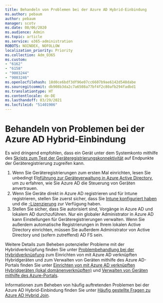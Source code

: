```yaml
---
title: Behandeln von Problemen bei der Azure AD Hybrid-Einbindung
ms.author: pebaum
author: pebaum
manager: scotv
ms.date: 08/06/2020
ms.audience: Admin
ms.topic: article
ms.service: o365-administration
ROBOTS: NOINDEX, NOFOLLOW
localization_priority: Priority
ms.collection: Adm_O365
ms.custom:
- "6162"
- "6158"
- "9003244"
- "9003246"
ms.openlocfilehash: 18d0ce6bdf3df96e07cc6607b9ae6142d548dabe
ms.sourcegitcommit: db908b3da2c7a6508a77bf4f2c80afb294fadbd1
ms.translationtype: HT
ms.contentlocale: de-DE
ms.lasthandoff: 03/29/2021
ms.locfileid: "51401906"
---
```

# <a name="troubleshoot-hybrid-azure-ad-join"></a>Behandeln von Problemen bei der Azure AD Hybrid-Einbindung

Es wird dringend empfohlen, dass ein Gerät unter dem Systemkonto mithilfe des [Skripts zum Test der Geräteregistrierungskonnektivität](https://docs.microsoft.com/samples/azure-samples/testdeviceregconnectivity/testdeviceregconnectivity/) auf Endpunkte der Geräteregistrierung zugreifen kann.

1. Wenn Sie Geräteregistrierungen zum ersten Mal einrichten, lesen Sie unbedingt EI[nführung zur Geräteverwaltung in Azure Active Directory](https://docs.microsoft.com/samples/azure-samples/testdeviceregconnectivity/testdeviceregconnectivity/), um zu erfahren, wie Sie Azure AD die Steuerung von Geräten anvertrauen.
1. Wenn Sie Geräte direkt in Azure AD registrieren und für Intune registrieren, stellen Sie zuerst sicher, dass Sie [Intune konfiguriert haben](https://docs.microsoft.com/mem/intune/enrollment/device-enrollment?WT.mc_id=Portal-Microsoft_Azure_Support) und die [-Lizenzierung](https://docs.microsoft.com/mem/intune/fundamentals/licenses-assign?WT.mc_id=Portal-Microsoft_Azure_Support) zur Verfügung haben.
1. Stellen Sie sicher, dass Sie autorisiert sind, Vorgänge in Azure AD und lokalem AD durchzuführen. Nur ein globaler Administrator in Azure AD kann Einstellungen für Geräteregistrierungen verwalten. Wenn Sie außerdem automatische Registrierungen in Ihrem lokalen Active Directory einrichten, müssen Sie außerdem Administrator von Active Directory und (sofern zutreffend) AD FS sein.

Weitere Details zum Beheben potenzieller Probleme mit der Hybridverknüpfung finden Sie unter [Problembehandlung bei der Hybridverknüpfung](https://docs.microsoft.com/azure/active-directory/devices/troubleshoot-hybrid-join-windows-current) zum Einrichten von mit Azure AD verknüpften Hybridgeräten und zum Verwalten von Geräten mithilfe des Azure AD-Portals finden Sie unter [Einrichten von mit Azure AD verknüpften Hybridgeräten (lokal domänenverknüpften)](https://docs.microsoft.com/azure/active-directory/devices/hybrid-azuread-join-plan?WT.mc_id=Portal-Microsoft_Azure_Support) und [Verwalten von Geräten mithilfe des Azure-Portals](https://docs.microsoft.com/azure/active-directory/devices/device-management-azure-portal?WT.mc_id=Portal-Microsoft_Azure_Support).

Informationen zum Beheben von häufig auftretenden Problemen bei der Azure AD Hybrid-Einbindung finden Sie unter [Häufig gestellte Fragen zu Azure AD Hybrid Join](https://docs.microsoft.com/azure/active-directory/devices/faq#hybrid-azure-ad-join-faq).
